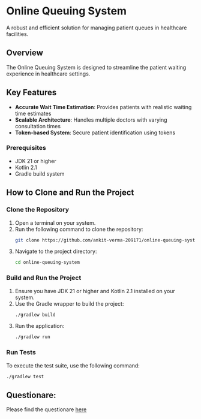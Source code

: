 # Online Queuing System

A robust and efficient solution for managing patient queues in healthcare facilities. 

## Overview

The Online Queuing System is designed to streamline the patient waiting experience in healthcare settings.

## Key Features

- **Accurate Wait Time Estimation**: Provides patients with realistic waiting time estimates
- **Scalable Architecture**: Handles multiple doctors with varying consultation times
- **Token-based System**: Secure patient identification using tokens

### Prerequisites

- JDK 21 or higher
- Kotlin 2.1
- Gradle build system

## How to Clone and Run the Project

### Clone the Repository

1. Open a terminal on your system.
2. Run the following command to clone the repository:
   ```bash
   git clone https://github.com/ankit-verma-209171/online-queuing-system
   ```
3. Navigate to the project directory:
   ```bash
   cd online-queuing-system
   ```

### Build and Run the Project

1. Ensure you have JDK 21 or higher and Kotlin 2.1 installed on your system.
2. Use the Gradle wrapper to build the project:
   ```bash
   ./gradlew build
   ```
3. Run the application:
   ```bash
   ./gradlew run
   ```

### Run Tests

To execute the test suite, use the following command:
```bash
./gradlew test
```

## Questionare:

Please find the questionare [here](./src/main/kotlin/queuesystem/questionare/case-studies.md) 